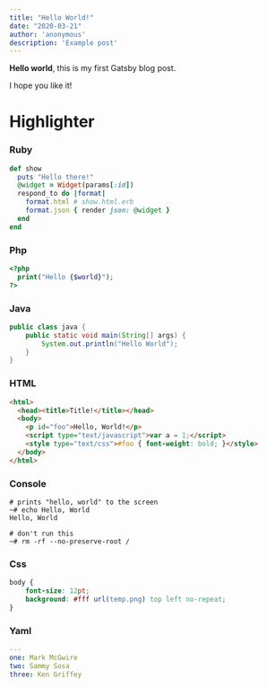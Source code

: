 ```yaml
---
title: "Hello World!"
date: "2020-03-21"
author: 'anonymous'
description: 'Example post'
---
```


**Hello world**, this is my first Gatsby blog post.

I hope you like it!

# Highlighter
### Ruby
```ruby
def show
  puts "Hello there!"
  @widget = Widget(params[:id])
  respond_to do |format|
    format.html # show.html.erb
    format.json { render json: @widget }
  end
end
```

### Php
```php
<?php
  print("Hello {$world}");
?>
```

### Java
```java
public class java {
    public static void main(String[] args) {
        System.out.println("Hello World");
    }
}
```

### HTML
```html
<html>
  <head><title>Title!</title></head>
  <body>
    <p id="foo">Hello, World!</p>
    <script type="text/javascript">var a = 1;</script>
    <style type="text/css">#foo { font-weight: bold; }</style>
  </body>
</html>
```

### Console
```console
# prints "hello, world" to the screen
~# echo Hello, World
Hello, World

# don't run this
~# rm -rf --no-preserve-root /
```

### Css
```css
body {
    font-size: 12pt;
    background: #fff url(temp.png) top left no-repeat;
}
```

### Yaml
```yaml
---
one: Mark McGwire
two: Sammy Sosa
three: Ken Griffey
```
